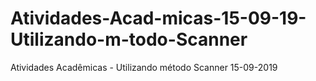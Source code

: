 # Atividades-Acad-micas-15-09-19-Utilizando-m-todo-Scanner
Atividades Acadêmicas - Utilizando método Scanner 15-09-2019
